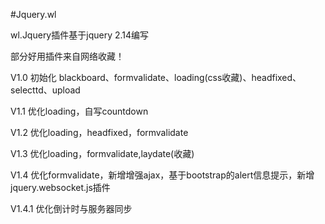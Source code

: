 ﻿#Jquery.wl

wl.Jquery插件基于jquery 2.14编写

部分好用插件来自网络收藏！

V1.0 初始化 blackboard、formvalidate、loading(css收藏)、headfixed、selecttd、upload

V1.1 优化loading，自写countdown

V1.2 优化loading，headfixed，formvalidate

V1.3 优化loading，formvalidate,laydate(收藏)

V1.4 优化formvalidate，新增增强ajax，基于bootstrap的alert信息提示，新增jquery.websocket.js插件

V1.4.1 优化倒计时与服务器同步
